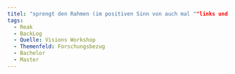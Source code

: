```yaml
---
titel: "sprengt den Rahmen (im positiven Sinn von auch mal ""links und rechts gucken"""
tags:
  - Reak
  - BackLog
  - Quelle: Visions Workshop
  - Themenfeld: Forschungsbezug
  - Bachelor
  - Master
---
```

